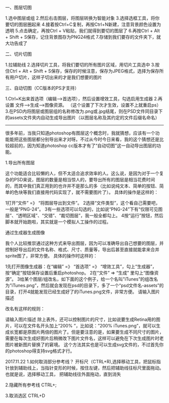 一、图层切图

1.选中图层或组
2.然后右击图层，将图层转换为智能对象
3.选择选框工具，将你要切的图层圈起来
4.接着按Ctrl+C复制，再按Ctrl+N新建，注意背景颜色设置为透明
5.点击确定，再按Ctrl + V粘贴，我们就得到要切的图层了
6.再按Ctrl + Alt + Shift + S保存，记住背景图存为PNG24格式
7.存储到我们要存的文件夹下，就大功告成了



二、切片切图

1.拉辅助线
2.选择切片工具，将我们要切的所有图片区域，用切片工具选中
3.按住Ctrl + Alt + Shift + S保存，保存的时候注意，保存为JPEG格式，选择为保存所有用户切片，这样子切出来的才是我们想要的图片



三、自动切图（CC版本的PS才支持）

1.Ctrl+K出来首选项（编辑–>首选项），然后设置增效工具，勾选启用生成器
2.再设置 文件–>生成–>图像资源。 （这个设置了下次才生效，设置不上就重启ps）
3.在PSD内将图层或图层组的名称修改为.png或.jpg结尾，则在PSD文件同目录下的assets文件夹内自动生成导出图片（以图层名称及其约定的文件后缀名命名）




-------------------------------------------------------------------------------------------------------------------------------------

很多年前，当我只知道photoshop有图层这个概念时，我就猜想，应该有一个功能能把这些图层都分别导出来才对呀。不过从今时今日来看，我的这个猜想还是比较超前的，因为知道photoshop cc版本才有了“自动切图”这一自动导出图层的功能。

1.导出所有图层

这个功能适合比较懒的人，但不太适合追求效率的人。这么说，是因为对于一个复杂的PSD来说，图层的数量是相当惊人的，要导出所有的图层是相当花费时间的，而其中我们真正用到的也许并不是那么的多（比如说纯文本、简单的按钮、简单的色块等我们直接用代码实现了，就不需要图片了）。 
具体的操作是这样的：

1打开“文件” =》 “将图层导出到文件”。
2选择“文件类型”，这个看自己需要吧，一般是“PNG-24”。
3有一些选项可以勾选的，比如说“PNG-24”下有“仅限可见图层”、“透明区域”、“交错”、“裁切图层”，我一般全都勾上。
4按“运行”按钮，然后脚本就开始跑啦，其实就是一个模拟人工操作的过程。

通过生成器生成图像

我个人比较推崇通过这种方式来导出图层，因为可以准确导出自己想要的图层，并控制好导出后的文件名称、格式、尺寸、质量等，导出后甚至直接就能拿来合并sprite图了，非常方便。 
具体的操作时这样的：

1先打开图像生成器：在“编辑” =》 “首选项” =》 “增效工具”，勾上“生成器”，按“确定”按钮保存设置后重启photoshop。
2在“文件” => “生成” 里勾上“图像资源”。
3给某个图层/组改名，如下面的这个例子，给一个名叫”iTunes”的组改名为”iTunes.png”，然后就会发现在psd的目录下，多了一个“psd文件名-assets”的目录，打开4就能发现已经生成好了的iTunes.png文件，非常方便。 
请输入图片描述


改名有这样的规则： 



请输入图片描述
除上表外，还可以控制图片的尺寸，比如说要生成Retina用的图片，可以在文件名开头加上“200% ”，比如说：”200% iTunes.png”，就可以生成长宽都是原图片两倍的图片了。但是要注意的是，如果要生成不同尺寸的图片，需要在每次生成好图片后稍微改下图片文件名，这样可以避免在下次生成图片时老图片被新图片替换了的窘境。
这个方法其实也是可以生成svg文件的，不过首先你的photoshop得支持svg格式才行。




2017.11.22
1.如何取消部分参考线？
开标尺（CTRL+R),选择移动工具，把鼠标指针放到辅助线上，当指针变形的时候，按住左键，然后把辅助线往标尺里面拖动。也就是说，选择移动工具，
把辅助线往外面拖动，直到消失

2.隐藏所有参考线
CTRL+;

3.取消选区
CTRL+D


